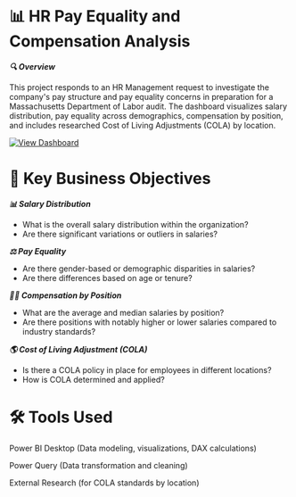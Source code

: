 # 📊 HR Pay Equality and Compensation Analysis

***🔍 Overview***

This project responds to an HR Management request to investigate the company's pay structure and pay equality concerns in preparation for a Massachusetts Department of Labor audit.
The dashboard visualizes salary distribution, pay equality across demographics, compensation by position, and includes researched Cost of Living Adjustments (COLA) by location.

[![View Dashboard](https://img.shields.io/badge/View-Dashboard-blue?logo=powerbi)](https://app.powerbi.com/reportEmbed?reportId=ba841839-82cf-4c5d-a4ab-777b8b3013c5&autoAuth=true&ctid=c207a2ac-fbb3-47dd-8955-d284c02dad59)

# 📝 Key Business Objectives

***📊 Salary Distribution***
  * What is the overall salary distribution within the organization?
  * Are there significant variations or outliers in salaries?

***⚖️ Pay Equality***
  * Are there gender-based or demographic disparities in salaries?
  * Are there differences based on age or tenure?

***🧑‍💼 Compensation by Position***
  * What are the average and median salaries by position?
  * Are there positions with notably higher or lower salaries compared to industry standards?

***🌎 Cost of Living Adjustment (COLA)***
 * Is there a COLA policy in place for employees in different locations?
 * How is COLA determined and applied?

# 🛠️ Tools Used
Power BI Desktop (Data modeling, visualizations, DAX calculations)

Power Query (Data transformation and cleaning)

External Research (for COLA standards by location)

